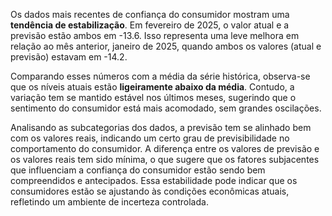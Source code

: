 Os dados mais recentes de confiança do consumidor mostram uma **tendência de estabilização**. Em fevereiro de 2025, o valor atual e a previsão estão ambos em -13.6. Isso representa uma leve melhora em relação ao mês anterior, janeiro de 2025, quando ambos os valores (atual e previsão) estavam em -14.2.

Comparando esses números com a média da série histórica, observa-se que os níveis atuais estão **ligeiramente abaixo da média**. Contudo, a variação tem se mantido estável nos últimos meses, sugerindo que o sentimento do consumidor está mais acomodado, sem grandes oscilações.

Analisando as subcategorias dos dados, a previsão tem se alinhado bem com os valores reais, indicando um certo grau de previsibilidade no comportamento do consumidor. A diferença entre os valores de previsão e os valores reais tem sido mínima, o que sugere que os fatores subjacentes que influenciam a confiança do consumidor estão sendo bem compreendidos e antecipados. Essa estabilidade pode indicar que os consumidores estão se ajustando às condições econômicas atuais, refletindo um ambiente de incerteza controlada.